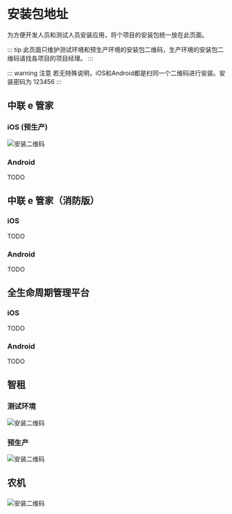 # 安装包地址

为方便开发人员和测试人员安装应用，将个项目的安装包统一放在此页面。

::: tip
此页面只维护测试环境和预生产环境的安装包二维码，生产环境的安装包二维码请找各项目的项目经理。
:::

::: warning 注意
若无特殊说明，iOS和Android都是扫同一个二维码进行安装。安装密码为 123456
:::

## 中联 e 管家

### iOS (预生产)

<img :src="$withBase('/serviceapp_pre.png')" alt="安装二维码">

### Android

TODO

## 中联 e 管家（消防版）

### iOS

TODO

### Android

TODO

## 全生命周期管理平台

### iOS

TODO

### Android

TODO

## 智租

### 测试环境

<img :src="$withBase('/wisdom_app.png')" alt="安装二维码">

### 预生产

<img :src="$withBase('/wisdom_app_pre.png')" alt="安装二维码">

## 农机

### 

<img :src="$withBase('/emanage_dev.png')" alt="安装二维码">


